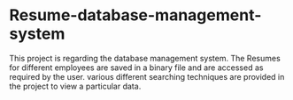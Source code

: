 # Resume-database-management-system

This project is regarding the database management system. The Resumes for different employees are saved in a binary file and are accessed as required by the user.
various different searching techniques are provided in the project to view a particular data.
